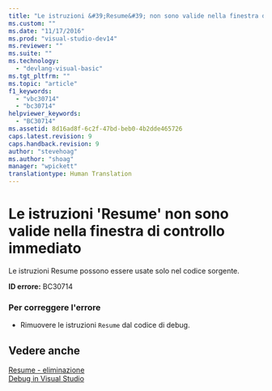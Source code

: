 ```yaml
---
title: "Le istruzioni &#39;Resume&#39; non sono valide nella finestra di controllo immediato | Microsoft Docs"
ms.custom: ""
ms.date: "11/17/2016"
ms.prod: "visual-studio-dev14"
ms.reviewer: ""
ms.suite: ""
ms.technology: 
  - "devlang-visual-basic"
ms.tgt_pltfrm: ""
ms.topic: "article"
f1_keywords: 
  - "vbc30714"
  - "bc30714"
helpviewer_keywords: 
  - "BC30714"
ms.assetid: 8d16ad8f-6c2f-47bd-beb0-4b2dde465726
caps.latest.revision: 9
caps.handback.revision: 9
author: "stevehoag"
ms.author: "shoag"
manager: "wpickett"
translationtype: Human Translation
---
```

# Le istruzioni &#39;Resume&#39; non sono valide nella finestra di controllo immediato
Le istruzioni Resume possono essere usate solo nel codice sorgente.  
  
 **ID errore:** BC30714  
  
### Per correggere l'errore  
  
-   Rimuovere le istruzioni `Resume` dal codice di debug.  
  
## Vedere anche  
 [Resume \- eliminazione](http://msdn.microsoft.com/it-it/fc82a786-a342-49d0-82a3-63f33e28f00f)   
 [Debug in Visual Studio](/visual-studio/debugger/debugging-in-visual-studio)